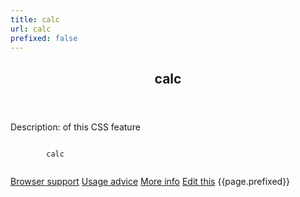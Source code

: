 ```yaml
---
title: calc
url: calc
prefixed: false
---
```


<article id="calc" class="feature prefix-{{page.prefixed}}">
	<header class="feature__header">
		<h2>calc</h2>
	</header>
	<p class="feature__description">
		Description: of this CSS feature
	</p>
	<pre class="feature__code"><code>
		calc
	</code></pre>
	<footer class="feature__footer">
		<a href="http://caniuse.com/calc">Browser support</a> 
		<a href="http://html5please.com/#calc">Usage advice</a> 
		<a href="http://www.css3files.com/calc">More info</a> 
		<a href="https://github.com/davidhund/shouldiprefix/blob/ghpages/_posts/{{page.title}}.md">Edit this</a> 
		<span class="feature__prefix">{{page.prefixed}}</span>
	</footer>
</article>
